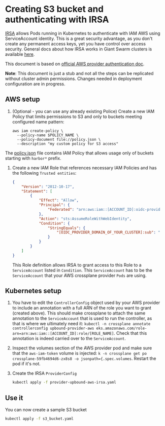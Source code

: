 # Creating S3 bucket and authenticating with IRSA

[IRSA](https://docs.aws.amazon.com/eks/latest/userguide/associate-service-account-role.html) allows Pods running in Kubernetes to authenticate with IAM AWS using ServiceAccount identity. This is a great security advantage, as you don't create any permanent access keys, yet you have control over access security. General docs about how IRSA works in Giant Swarm clusters is available [here](https://docs.giantswarm.io/advanced/iam-roles-for-service-accounts/).

This document is based on [official AWS provider authentication doc](https://github.com/upbound/provider-aws/blob/main/AUTHENTICATION.md).

**Note**: This document is just a stub and not all the steps can be replicated
without cluster admin permissions. Changes needed in deployment configuration
are in progress.

## AWS setup

1. (Optional - you can use any already existing Police) Create a new IAM Policy that limits permissions to S3 and only to buckets meeting configured name pattern:

    ```shell
    aws iam create-policy \
      --policy-name $POLICY_NAME \
      --policy-document file://policy.json \
      --description "my custom policy for S3 access"
    ```

The [policy.json](policy.json) file contains IAM Policy that allows usage only of buckets starting with `harbor*` prefix.

1. Create a new IAM Role that references necessary IAM Policies and has the following `Trusted entities`:

    ```json
    {
        "Version": "2012-10-17",
        "Statement": [
            {
                "Effect": "Allow",
                "Principal": {
                    "Federated": "arn:aws:iam::[ACCOUNT_ID]:oidc-provider/[OIDC_PROVIDER_DOMAIN_OF_YOUR_CLUSTER]"
                },
                "Action": "sts:AssumeRoleWithWebIdentity",
                "Condition": {
                    "StringEquals": {
                        "[OIDC_PROVIDER_DOMAIN_OF_YOUR_CLUSTER]:sub": "system:serviceaccount:[K8S_NAMESPACE]:[K8S_SERVICE_ACCOUNT]"
                    }
                }
            }
        ]
    }
    ```

    This Role definition allows IRSA to grant access to this Role to a `ServiceAccount` listed in `Condition`. This `ServiceAccount` has to be the `ServiceAccount` that your AWS crossplane provider `Pods` are using.

## Kubernetes setup

1. You have to edit the `ControllerConfig` object used by your AWS provider to include an annotation with a full ARN of the role you want to grant (created above). This should make crossplane to attach the same annotation to the `ServiceAccount` that is used to run the controller, as that is where we ultimately need it: `kubectl -n crossplane annotate controllerconfig upbound-provider-aws eks.amazonaws.com/role-arn=arn:aws:iam::[ACCOUNT_ID]:role/[ROLE_NAME]`. Check that this annotation is indeed carried over to the `ServiceAccount`.
1. Inspect the volumes section of the AWS provider pod and make sure that the `aws-iam-token` volume is injected: `k -n crossplane get po crossplane-59fb4694d6-zx8s8 -o jsonpath={.spec.volumes`. Restart the pod if it's not.
1. Create the IRSA `ProviderConfig`

    ```bash
    kubectl apply -f provider-upbound-aws-irsa.yaml
    ```

## Use it

You can now create a sample S3 bucket

```bash
kubectl apply -f s3_bucket.yaml
```
